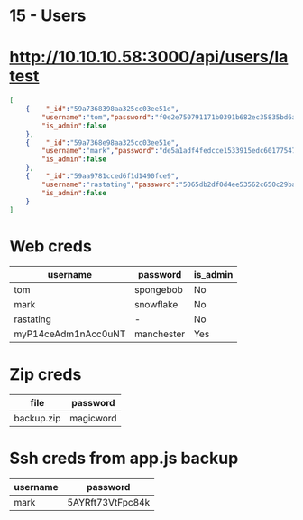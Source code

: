 # 15 - Users


#  http://10.10.10.58:3000/api/users/latest
```json
[
    {    "_id":"59a7368398aa325cc03ee51d",
        "username":"tom","password":"f0e2e750791171b0391b682ec35835bd6a5c3f7c8d1d0191451ec77b4d75f240",
        "is_admin":false
    },
    {    "_id":"59a7368e98aa325cc03ee51e",
        "username":"mark","password":"de5a1adf4fedcce1533915edc60177547f1057b61b7119fd130e1f7428705f73",
        "is_admin":false
    },
    {    "_id":"59aa9781cced6f1d1490fce9",
        "username":"rastating","password":"5065db2df0d4ee53562c650c29bacf55b97e231e3fe88570abc9edd8b78ac2f0",
        "is_admin":false
    }
]
```

# Web creds

|      username       |  password  | is_admin |
| ------------------- | ---------- | -------- |
| tom                 | spongebob  | No       |
| mark                | snowflake  | No       |
| rastating           | -          | No       |
| myP14ceAdm1nAcc0uNT | manchester | Yes      |


# Zip creds
|    file    | password  |
| ---------- | --------- |
| backup.zip | magicword |

# Ssh creds from app.js backup
| username | password|
| -------- | --------- 
| mark| 5AYRft73VtFpc84k|